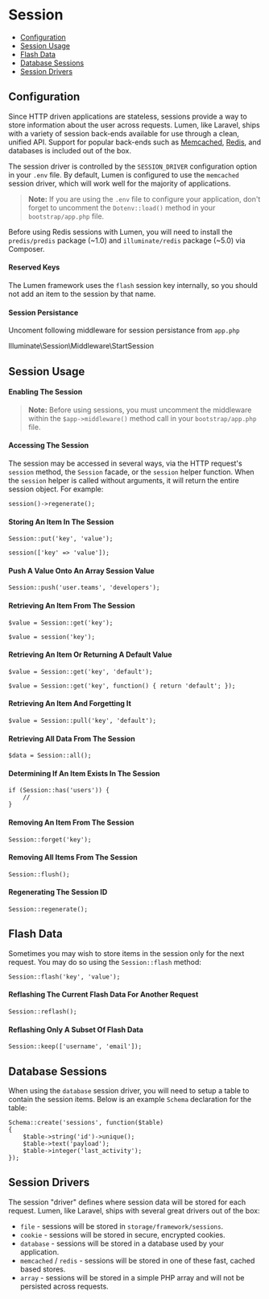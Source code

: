 # Session

- [Configuration](#configuration)
- [Session Usage](#session-usage)
- [Flash Data](#flash-data)
- [Database Sessions](#database-sessions)
- [Session Drivers](#session-drivers)

<a name="configuration"></a>
## Configuration

Since HTTP driven applications are stateless, sessions provide a way to store information about the user across requests. Lumen, like Laravel, ships with a variety of session back-ends available for use through a clean, unified API. Support for popular back-ends such as [Memcached](http://memcached.org), [Redis](http://redis.io), and databases is included out of the box.

The session driver is controlled by the `SESSION_DRIVER` configuration option in your `.env` file. By default, Lumen is configured to use the `memcached` session driver, which will work well for the majority of applications.

> **Note:** If you are using the `.env` file to configure your application, don't forget to uncomment the `Dotenv::load()` method in your `bootstrap/app.php` file.

Before using Redis sessions with Lumen, you will need to install the `predis/predis` package (~1.0) and `illuminate/redis` package (~5.0) via Composer.

#### Reserved Keys

The Lumen framework uses the `flash` session key internally, so you should not add an item to the session by that name.

#### Session Persistance

Uncoment following middleware for session persistance from `app.php`

Illuminate\Session\Middleware\StartSession

<a name="session-usage"></a>
## Session Usage

#### Enabling The Session

> **Note:** Before using sessions, you must uncomment the middleware within the `$app->middleware()` method call in your `bootstrap/app.php` file.

#### Accessing The Session

The session may be accessed in several ways, via the HTTP request's `session` method, the `Session` facade, or the `session` helper function. When the `session` helper is called without arguments, it will return the entire session object. For example:

	session()->regenerate();

#### Storing An Item In The Session

	Session::put('key', 'value');

	session(['key' => 'value']);

#### Push A Value Onto An Array Session Value

	Session::push('user.teams', 'developers');

#### Retrieving An Item From The Session

	$value = Session::get('key');

	$value = session('key');

#### Retrieving An Item Or Returning A Default Value

	$value = Session::get('key', 'default');

	$value = Session::get('key', function() { return 'default'; });

#### Retrieving An Item And Forgetting It

	$value = Session::pull('key', 'default');

#### Retrieving All Data From The Session

	$data = Session::all();

#### Determining If An Item Exists In The Session

	if (Session::has('users')) {
		//
	}

#### Removing An Item From The Session

	Session::forget('key');

#### Removing All Items From The Session

	Session::flush();

#### Regenerating The Session ID

	Session::regenerate();

<a name="flash-data"></a>
## Flash Data

Sometimes you may wish to store items in the session only for the next request. You may do so using the `Session::flash` method:

	Session::flash('key', 'value');

#### Reflashing The Current Flash Data For Another Request

	Session::reflash();

#### Reflashing Only A Subset Of Flash Data

	Session::keep(['username', 'email']);

<a name="database-sessions"></a>
## Database Sessions

When using the `database` session driver, you will need to setup a table to contain the session items. Below is an example `Schema` declaration for the table:

	Schema::create('sessions', function($table)
	{
		$table->string('id')->unique();
		$table->text('payload');
		$table->integer('last_activity');
	});

<a name="session-drivers"></a>
## Session Drivers

The session "driver" defines where session data will be stored for each request. Lumen, like Laravel, ships with several great drivers out of the box:

- `file` - sessions will be stored in `storage/framework/sessions`.
- `cookie` - sessions will be stored in secure, encrypted cookies.
- `database` - sessions will be stored in a database used by your application.
- `memcached` / `redis` - sessions will be stored in one of these fast, cached based stores.
- `array` - sessions will be stored in a simple PHP array and will not be persisted across requests.
